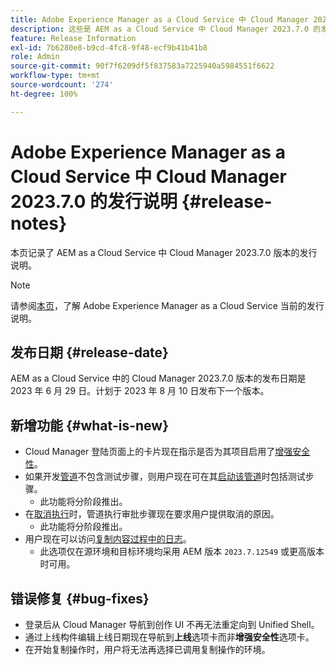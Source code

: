 ```yaml
---
title: Adobe Experience Manager as a Cloud Service 中 Cloud Manager 2023.7.0 的发行说明
description: 这些是 AEM as a Cloud Service 中 Cloud Manager 2023.7.0 的发行说明。
feature: Release Information
exl-id: 7b6280e8-b9cd-4fc8-9f48-ecf9b41b41b8
role: Admin
source-git-commit: 90f7f6209df5f837583a7225940a5984551f6622
workflow-type: tm+mt
source-wordcount: '274'
ht-degree: 100%

---
```


# Adobe Experience Manager as a Cloud Service 中 Cloud Manager 2023.7.0 的发行说明 {#release-notes}

本页记录了 AEM as a Cloud Service 中 Cloud Manager 2023.7.0 版本的发行说明。

>[!NOTE]
>
>请参阅[本页](/help/release-notes/release-notes-cloud/release-notes-current.md)，了解 Adobe Experience Manager as a Cloud Service 当前的发行说明。

## 发布日期 {#release-date}

AEM as a Cloud Service 中的 Cloud Manager 2023.7.0 版本的发布日期是 2023 年 6 月 29 日。计划于 2023 年 8 月 10 日发布下一个版本。

## 新增功能 {#what-is-new}

* Cloud Manager 登陆页面上的卡片现在指示是否为其项目启用了[增强安全性](/help/implementing/cloud-manager/getting-access-to-aem-in-cloud/creating-production-programs.md)。
* 如果开发[管道](/help/implementing/cloud-manager/configuring-pipelines/introduction-ci-cd-pipelines.md)不包含测试步骤，则用户现在可在其[启动该管道](/help/implementing/cloud-manager/configuring-pipelines/managing-pipelines.md#running-pipelines)时包括测试步骤。
   * 此功能将分阶段推出。
* 在[取消执行](/help/implementing/cloud-manager/configuring-pipelines/managing-pipelines.md#view-details)时，管道执行审批步骤现在要求用户提供取消的原因。
   * 此功能将分阶段推出。
* 用户现在可以访问[复制内容过程中的日志](/help/implementing/developing/tools/content-copy.md#accessing-logs)。
   * 此选项仅在源环境和目标环境均采用 AEM 版本 `2023.7.12549` 或更高版本时可用。

## 错误修复 {#bug-fixes}

* 登录后从 Cloud Manager 导航到创作 UI 不再无法重定向到 Unified Shell。
* 通过上线构件编辑上线日期现在导航到&#x200B;**上线**&#x200B;选项卡而非&#x200B;**增强安全性**&#x200B;选项卡。
* 在开始复制操作时，用户将无法再选择已调用复制操作的环境。
